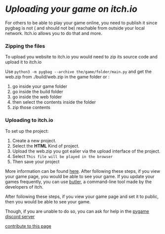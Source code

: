 
# *Uploading your game on itch.io*

For others to be able to play your game online, you need to publish it since pygbag is not ( and should not be) reachable from outside your local network. Itch.io allows you to do that and more.

### Zipping the files
To upload you website to itch.io you would need to zip its source code and upload it to itch.io

Use `python3 -m pygbag --archive the/game/folder/main.py` and get the web.zip from ./build/web.zip in the game folder
or :
1. go inside your game folder
2. go inside the build folder
3. go inside the web folder
4. then select the contents inside the folder
5. zip those contents


### Uploading to itch.io

To set up the project:

1. Create a new project.
2. Select the **HTML** Kind of project.
3. Upload the web.zip you got ealier via the upload interface of the project.
4. Select `This file will be played in the browser`
5. Then save your project

More information can be found [here](https://itch.io/docs/creators/html5). After following these steps, if you view your game page, you would be able to see your game. If you update your games frequently, you can use [butler](https://itch.io/docs/butler/), a command-line tool made by the developers of itch.

After following these steps, if you view your game page and set it to public, then you would be able to see your game.

Though, if you are unable to do so, you can ask for help in the [pygame discord server](https://discord.gg/s6Hhrh77aq)



[contribute to this page](https://github.com/pygame-web/pygame-web.github.io/edit/main/wiki/pygbag/itch.io/README.md)
